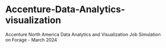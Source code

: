 # Accenture-Data-Analytics-visualization
Accenture North America Data Analytics and Visualization Job Simulation on Forage - March 2024
